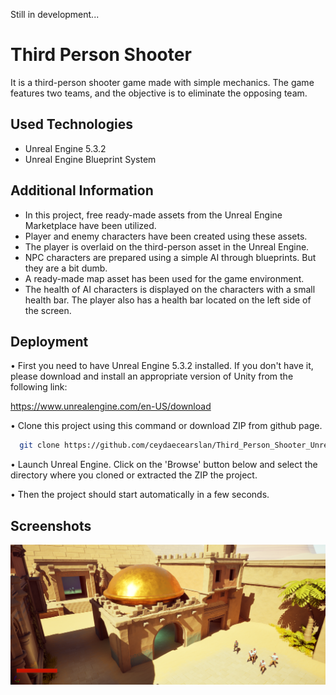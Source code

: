 
Still in development...

# Third Person Shooter 

It is a third-person shooter game made with simple mechanics. The game features two teams, and the objective is to eliminate the opposing team.
## Used Technologies

 - Unreal Engine 5.3.2
 - Unreal Engine Blueprint System



## Additional Information

- In this project, free ready-made assets from the Unreal Engine Marketplace have been utilized. 
- Player and enemy characters have been created using these assets.
- The player is overlaid on the third-person asset in the Unreal Engine.
- NPC characters are prepared using a simple AI through blueprints. But they are a bit dumb.
- A ready-made map asset has been used for the game environment.
- The health of AI characters is displayed on the characters with a small health bar. The player also has a health bar located on the left side of the screen.

## Deployment

• First you need to have Unreal Engine 5.3.2 installed. If you don't have it, please download and install an appropriate version of Unity from the following link: 

https://www.unrealengine.com/en-US/download

• Clone this project using this command or download ZIP from github page.

```bash
  git clone https://github.com/ceydaecearslan/Third_Person_Shooter_UnrealEngine.git
```

• Launch Unreal Engine. Click on the 'Browse' button below and select the directory where you cloned or extracted the ZIP the project.

• Then the project should start automatically in a few seconds.
## Screenshots

![tps_game](https://github.com/ceydaecearslan/Third_Person_Shooter_UnrealEngine/blob/main/tps_game.png)
